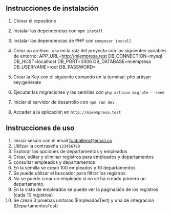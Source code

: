 ## Instrucciones de instalación
1. Clonar el repositorio
2. Instalar las dependencias con `npm install`
3. Instalar las dependencias de PHP con `composer install`
4. Crear un archivo `.env` en la raíz del proyecto con las siguientes variables de entorno:
    APP_URL=http://miempresa.test
    DB_CONNECTION=mysql
    DB_HOST=localhost
    DB_PORT=3306
    DB_DATABASE=miempresa
    DB_USERNAME=root
    DB_PASSWORD=

5. Crear la Key con el siguiente comando en la terminal: pho artisan key:generate
6. Ejecutar las migraciones y las semillas con `php artisan migrate --seed`
7. Iniciar el servidor de desarrollo con `npm run dev`
8. Acceder a la aplicación en `http://mieempresa.test`

## Instrucciones de uso
1. Iniciar sesión con el email fcaballero@email.co
2. Utilizar la contraseña `123456789`
3. Explorar las opciones de departamentos y empleados
4. Crear, editar y eliminar registros para empleados y departamentos
5. consultar empleados y departamentos
6. En la semilla se crean 100 empleados y 10 departamentos
7. Se puede utilizar el buscador para filtrar los registros
8. No se puede crear un empleado si no se ha creado primero un departamento.
9. En la vista de empleados se puede ver la paginación de los registros (cada 10 registros)
10. Se crean 3 pruebas unitaras (EmpleadosTest) y una de integración (DepartamentosTest)
